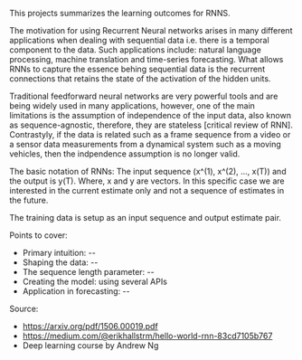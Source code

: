 This projects summarizes the learning outcomes for RNNS. 

The motivation for using Recurrent Neural networks arises in many different applications when dealing with sequential data i.e. there is a temporal component to the data. Such applications include: natural language processing, machine translation and time-series forecasting.
What allows RNNs to capture the essence behing sequential data is the recurrent connections that retains the state of the activation of the hidden units.

Traditional feedforward neural networks are very powerful tools and are being widely used in many applications, however, one of the main limitations is the assumption of independence of the input data, also known as sequence-agnostic, therefore, they are stateless [critical review of RNN]. Contrastyly, if the data is related such as a frame sequence from a video or a sensor data measurements from a dynamical system such as a moving vehicles, then the indpendence assumption is no longer valid.

The basic notation of RNNs: 
The input sequence (x^(1), x^(2), ..., x(T)) and the output is y(T). Where, x and y are vectors. In this specific case we are interested in the current estimate only and not a sequence of estimates in the future.

The training data is setup as an input sequence and output estimate pair. 

Points to cover:

* Primary intuition: 
--
* Shaping the data:
--
* The sequence length parameter:
--
* Creating the model:
using several APIs 
* Application in forecasting:
--



Source:

* https://arxiv.org/pdf/1506.00019.pdf
* https://medium.com/@erikhallstrm/hello-world-rnn-83cd7105b767
* Deep learning course by Andrew Ng
